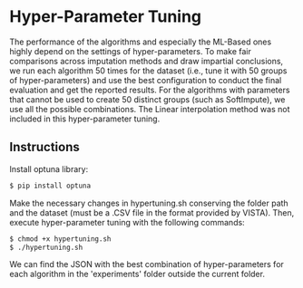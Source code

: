 # Hyper-Parameter Tuning

The performance of the algorithms and especially the ML-Based ones 
highly depend on the settings of hyper-parameters. 
To make fair comparisons across imputation methods and draw impartial 
conclusions, we run each algorithm 50 times for the dataset 
(i.e., tune it with 50 groups of hyper-parameters) and use the 
best configuration to conduct the final evaluation and get the 
reported results. For the algorithms with parameters that cannot be 
used to create 50 distinct groups (such as SoftImpute), we use all 
the possible combinations. The Linear interpolation method was not 
included in this hyper-parameter tuning.

## Instructions
Install optuna library:
```sh
$ pip install optuna
```
 
Make the necessary changes in hypertuning.sh conserving the folder
path and the dataset (must be a .CSV file in the format provided by VISTA).
Then, execute hyper-parameter tuning with the following commands:
```sh
$ chmod +x hypertuning.sh
$ ./hypertuning.sh
```

We can find the JSON with the best combination of hyper-parameters 
for each algorithm in the 'experiments' folder outside the current
folder.

